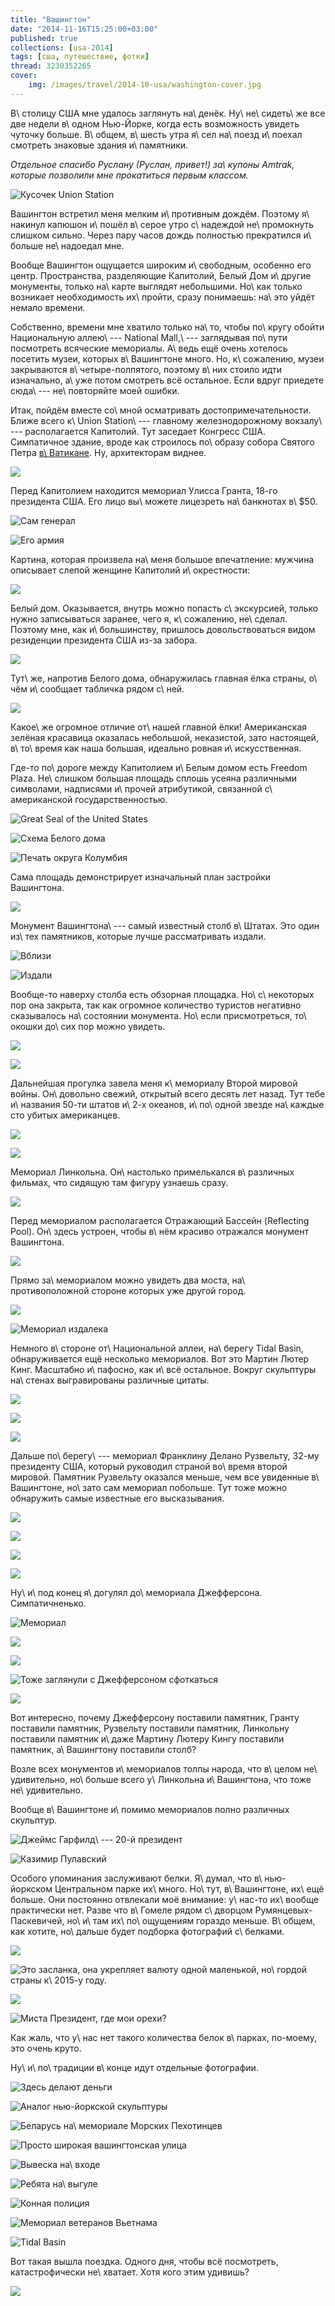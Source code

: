 ```yaml
---
title: "Вашингтон"
date: "2014-11-16T15:25:00+03:00"
published: true
collections: [usa-2014]
tags: [сша, путешествие, фотки]
thread: 3230352265
cover:
    img: /images/travel/2014-10-usa/washington-cover.jpg
---
```


В\ столицу США мне удалось заглянуть на\ денёк. Ну\ не\ сидеть\ же все две недели в\ одном Нью-Йорке, когда есть
возможность увидеть чуточку больше. В\ общем, в\ шесть утра я\ сел на\ поезд и\ поехал смотреть знаковые здания
и\ памятники.

*Отдельное спасибо Руслану (Руслан, привет!) за\ купоны Amtrak, которые позволили мне прокатиться первым классом.*

<!--more-->

![Кусочек Union Station](/images/travel/2014-10-usa/washington-union-station.jpg "Кусочек Union Station")

Вашингтон встретил меня мелким и\ противным дождём. Поэтому я\ накинул капюшон и\ пошёл в\ серое утро с\ надеждой
не\ промокнуть слишком сильно. Через пару часов дождь полностью прекратился и\ больше не\ надоедал мне.

Вообще Вашингтон ощущается широким и\ свободным, особенно его центр. Пространства, разделяющие Капитолий, Белый Дом
и\ другие монументы, только на\ карте выглядят небольшими. Но\ как только возникает необходимость их\ пройти, сразу
понимаешь: на\ это уйдёт немало времени.

Собственно, времени мне хватило только на\ то, чтобы по\ кругу обойти Национальную аллею\ --- National Mall,\ ---
заглядывая по\ пути посмотреть всяческие мемориалы. А\ ведь ещё очень хотелось посетить музеи, которых в\ Вашингтоне
много. Но, к\ сожалению, музеи закрываются в\ четыре-полпятого, поэтому в\ них стоило идти изначально, а\ уже
потом смотреть всё остальное. Если вдруг приедете сюда\ --- не\ повторяйте моей ошибки.

Итак, пойдём вместе со\ мной осматривать достопримечательности. Ближе всего к\ Union Station\ --- главному
железнодорожному вокзалу\ --- располагается Капитолий. Тут заседает Конгресс США. Симпатичное здание, вроде как
строилось по\ образу собора Святого Петра [в\ Ватикане][eurotrip-rome]. Ну, архитекторам виднее.

![](/images/travel/2014-10-usa/washington-capitol.jpg)

Перед Капитолием находится мемориал Улисса Гранта, 18-го президента США. Его лицо вы\ можете лицезреть
на\ банкнотах в\ $50.

![Сам генерал](/images/travel/2014-10-usa/washington-grant-memorial-1.jpg "Сам генерал")

![Его армия](/images/travel/2014-10-usa/washington-grant-memorial-2.jpg "Его армия")

Картина, которая произвела на\ меня большое впечатление: мужчина описывает слепой женщине Капитолий и\ окрестности:

![](/images/travel/2014-10-usa/washington-blind.jpg)

Белый дом. Оказывается, внутрь можно попасть с\ экскурсией, только нужно записываться заранее, чего я, к\ сожалению,
не\ сделал. Поэтому мне, как и\ большинству, пришлось довольствоваться видом резиденции президента США из-за
забора.

![](/images/travel/2014-10-usa/washington-white-house.jpg)

Тут\ же, напротив Белого дома, обнаружилась главная ёлка страны, о\ чём и\ сообщает табличка рядом с\ ней.

![](/images/travel/2014-10-usa/washington-christmas-tree.jpg)

Какое\ же огромное отличие от\ нашей главной ёлки! Американская зелёная красавица оказалась небольшой, неказистой, зато
настоящей, в\ то\ время как наша большая, идеально ровная и\ искусственная.

Где-то по\ дороге между Капитолием и\ Белым домом есть Freedom Plaza. Не\ слишком большая площадь сплошь усеяна
различными символами, надписями и\ прочей атрибутикой, связанной с\ американской государственностью.

![Great Seal of the United States](/images/travel/2014-10-usa/washington-freedom-plaza-seal.jpg "Great Seal of the United States")

![Схема Белого дома](/images/travel/2014-10-usa/washington-freedom-plaza-white-house.jpg "Схема Белого дома")

![Печать округа Колумбия](/images/travel/2014-10-usa/washington-freedom-plaza-dc-seal.jpg "Печать округа Колумбия")

Сама площадь демонстрирует изначальный план застройки Вашингтона.

![](/images/travel/2014-10-usa/washington-freedom-plaza.jpg)

Монумент Вашингтона\ --- самый известный столб в\ Штатах. Это один из\ тех памятников, которые лучше рассматривать
издали.

![Вблизи](/images/travel/2014-10-usa/washington-monument-1.jpg "Вблизи")

![Издали](/images/travel/2014-10-usa/washington-monument-2.jpg "Издали")

Вообще-то наверху столба есть обзорная площадка. Но\ с\ некоторых пор она закрыта, так как огромное количество
туристов негативно сказывалось на\ состоянии монумента. Но\ если присмотреться, то\ окошки до\ сих пор можно увидеть.

![](/images/travel/2014-10-usa/washington-monument-windows.jpg)

![](/images/travel/2014-10-usa/washington-monument-photo.jpg)

Дальнейшая прогулка завела меня к\ мемориалу Второй мировой войны. Он\ довольно свежий, открытый всего десять лет назад.
Тут тебе и\ названия 50-ти штатов и\ 2-х океанов, и\ по\ одной звезде на\ каждые сто убитых американцев.

![](/images/travel/2014-10-usa/washington-wwii.jpg)

![](/images/travel/2014-10-usa/washington-wwii-stars.jpg)

Мемориал Линкольна. Он\ настолько примелькался в\ различных фильмах, что сидящую там фигуру узнаешь сразу.

![](/images/travel/2014-10-usa/washington-lincoln.jpg)

Перед мемориалом располагается Отражающий Бассейн (Reflecting Pool). Он\ здесь устроен, чтобы в\ нём красиво отражался
монумент Вашингтона.

![](/images/travel/2014-10-usa/washington-reflecting-pool.jpg)

Прямо за\ мемориалом можно увидеть два моста, на\ противоположной стороне которых уже другой город.

![](/images/travel/2014-10-usa/washington-bridge.jpg)

![Мемориал издалека](/images/travel/2014-10-usa/washington-linconl-momorial.jpg "Мемориал издалека")

Немного в\ стороне от\ Национальной аллеи, на\ берегу Tidal Basin, обнаруживается ещё несколько мемориалов. Вот это
Мартин Лютер Кинг. Масштабно и\ пафосно, как и\ всё остальное. Вокруг скульптуры на\ стенах выгравированы различные
цитаты.

![](/images/travel/2014-10-usa/washington-king.jpg)

![](/images/travel/2014-10-usa/washington-king-citation.jpg)

![](/images/travel/2014-10-usa/washington-king-close.jpg)

Дальше по\ берегу\ --- мемориал Франклину Делано Рузвельту, 32-му президенту США, который руководил страной
во\ время второй мировой. Памятник Рузвельту оказался меньше, чем все увиденные в\ Вашингтоне, но\ зато сам мемориал
побольше. Тут тоже можно обнаружить самые известные его высказывания.

![](/images/travel/2014-10-usa/washington-roosevelt-sign.jpg)

![](/images/travel/2014-10-usa/washington-roosevelt-citation-1.jpg)

![](/images/travel/2014-10-usa/washington-roosevelt-sculpture.jpg)

![](/images/travel/2014-10-usa/washington-roosevelt-citation-2.jpg)

Ну\ и\ под конец я\ догулял до\ мемориала Джефферсона. Симпатичненько.

![Мемориал](/images/travel/2014-10-usa/washington-jefferson-memorial.jpg "Мемориал")

![](/images/travel/2014-10-usa/washington-jefferson-1.jpg)

![](/images/travel/2014-10-usa/washington-jefferson-2.jpg)

![Тоже заглянули с Джефферсоном сфоткаться](/images/travel/2014-10-usa/washington-jefferson-wedding.jpg "Тоже заглянули с Джефферсоном сфоткаться")

![](/images/travel/2014-10-usa/washington-jefferson-3.jpg)

Вот интересно, почему Джефферсону поставили памятник, Гранту поставили памятник, Рузвельту поставили памятник, Линкольну
поставили памятник и\ даже Мартину Лютеру Кингу поставили памятник, а\ Вашингтону поставили столб?

Возле всех монументов и\ мемориалов толпы народа, что в\ целом не\ удивительно, но\ больше всего у\ Линкольна
и\ Вашингтона, что тоже не\ удивительно.

Вообще в\ Вашингтоне и\ помимо мемориалов полно различных скульптур.

![Джеймс Гарфилд\ --- 20-й президент](/images/travel/2014-10-usa/washington-garfield.jpg "Джеймс Гарфилд — 20-й президент")

![Казимир Пулавский](/images/travel/2014-10-usa/washington-pulaski.jpg "Казимир Пулавский")

Особого упоминания заслуживают белки. Я\ думал, что в\ нью-йоркском Центральном парке их\ много. Но\ тут,
в\ Вашингтоне, их\ ещё больше. Они постоянно отвлекали моё внимание: у\ нас-то их\ вообще практически нет. Разве
что в\ Гомеле рядом с\ дворцом Румянцевых-Паскевичей, но\ и\ там их\ по\ ощущениям гораздо меньше. В\ общем, как хотите,
но\ дальше будет подборка фотографий с\ белками.

![](/images/travel/2014-10-usa/washington-squirrel-1.jpg)

![Это засланка, она укрепляет валюту одной маленькой, но\ гордой страны к\ 2015-у
году.[^1]](/images/travel/2014-10-usa/washington-squirrel-2.jpg "Это засланка, она укрепляет валюту одной маленькой, но гордой страны к 2015-у году.")

![](/images/travel/2014-10-usa/washington-squirrel-3.jpg)

![Миста Президент, где мои орехи?](/images/travel/2014-10-usa/washington-squirrel-1.jpg "Миста Президент, где мои орехи?")

Как жаль, что у\ нас нет такого количества белок в\ парках, по-моему, это очень круто.

Ну\ и\ по\ традиции в\ конце идут отдельные фотографии.

![Здесь делают деньги](/images/travel/2014-10-usa/washington-bep.jpg "Здесь делают деньги")

![Аналог [нью-йоркской скульптуры][new-york-sculpture]](/images/travel/2014-10-usa/washington-amor.jpg "Аналог нью-йоркской скульптуры")

![Беларусь на\ мемориале Морских Пехотинцев](/images/travel/2014-10-usa/washington-belarus.jpg "Беларусь на мемориале Морских Пехотинцев")

![Просто широкая вашингтонская улица](/images/travel/2014-10-usa/washington-street.jpg "Просто широкая вашингтонская улица")

![Вывеска на\ входе](/images/travel/2014-10-usa/washington-fbi.jpg "Вывеска на входе")

![Ребята на\ выгуле](/images/travel/2014-10-usa/washington-pasture.jpg "Ребята на выгуле")

![Конная полиция](/images/travel/2014-10-usa/washington-mounted-police.jpg "Конная полиция")

![Мемориал ветеранов Вьетнама](/images/travel/2014-10-usa/washington-vietnam.jpg "Мемориал ветеранов Вьетнама")

![Tidal Basin](/images/travel/2014-10-usa/washington-tidal-basin.jpg "Tidal Basin")

Вот такая вышла поездка. Одного дня, чтобы всё посмотреть, катастрофически не\ хватает. Хотя кого этим удивишь?

![](/images/travel/2014-10-usa/washington-end.jpg)

[^1]: [Комментарий на фейсбуке](https://www.facebook.com/photo.php?fbid=10205112215143969&set=a.3751607227694.172909.1201794820&type=1&comment_id=10205118726986761&offset=0&total_comments=2&pnref=story).

[eurotrip-rome]: /post/eurotrip-2014-rome/#rome-vatican-1
[new-york-sculpture]: /post/new-york-2014-2/#new-york-love
